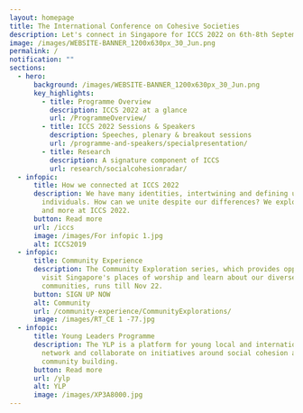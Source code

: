 ```yaml
---
layout: homepage
title: The International Conference on Cohesive Societies
description: Let's connect in Singapore for ICCS 2022 on 6th-8th September.
image: /images/WEBSITE-BANNER_1200x630px_30_Jun.png
permalink: /
notification: ""
sections:
  - hero:
      background: /images/WEBSITE-BANNER_1200x630px_30_Jun.png
      key_highlights:
        - title: Programme Overview
          description: ICCS 2022 at a glance
          url: /ProgrammeOverview/
        - title: ICCS 2022 Sessions & Speakers
          description: Speeches, plenary & breakout sessions
          url: /programme-and-speakers/specialpresentation/
        - title: Research
          description: A signature component of ICCS
          url: research/socialcohesionradar/
  - infopic:
      title: How we connected at ICCS 2022
      description: We have many identities, intertwining and defining us as
        individuals. How can we unite despite our differences? We explored this
        and more at ICCS 2022.
      button: Read more
      url: /iccs
      image: /images/For infopic 1.jpg
      alt: ICCS2019
  - infopic:
      title: Community Experience
      description: The Community Exploration series, which provides opportunities to
        visit Singapore's places of worship and learn about our diverse
        communities, runs till Nov 22.
      button: SIGN UP NOW
      alt: Community
      url: /community-experience/CommunityExplorations/
      image: /images/RT_CE 1 -77.jpg
  - infopic:
      title: Young Leaders Programme
      description: The YLP is a platform for young local and international leaders to
        network and collaborate on initiatives around social cohesion and
        community building.
      button: Read more
      url: /ylp
      alt: YLP
      image: /images/XP3A8000.jpg
---
```

